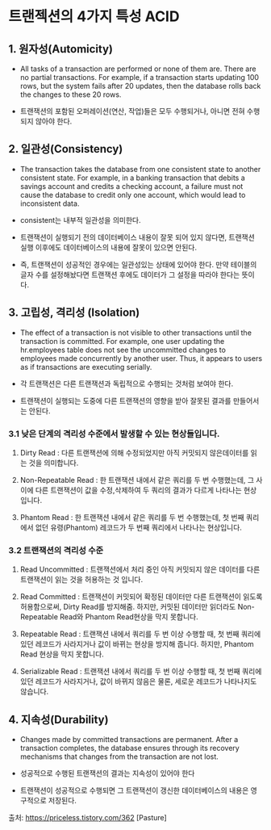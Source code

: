 # 트랜젝션의 4가지 특성 ACID

## 1. 원자성(Automicity) 

- All tasks of a transaction are performed or none of them are. There are no partial transactions. For example, if a transaction starts updating 100 rows, but the system fails after 20 updates, then the database rolls back the changes to these 20 rows.

- 트랜잭션의 포함된 오퍼레이션(연산, 작업)들은 모두 수행되거나, 아니면 전혀 수행되지 않아야 한다.

## 2. 일관성(Consistency)

- The transaction takes the database from one consistent state to another consistent state. For example, in a banking transaction that debits a savings account and credits a checking account, a failure must not cause the database to credit only one account, which would lead to inconsistent data.

- consistent는 내부적 일관성을 의미한다.

- 트랜잭션이 실행되기 전의 데이터베이스 내용이 잘못 되어 있지 않다면, 트랜잭션 실행 이후에도 데이터베이스의 내용에 잘못이 있으면 안된다. 

- 즉, 트랜잭션이 성공적인 경우에는 일관성있는 상태에 있어야 한다. 만약 테이블의 글자 수를 설정해놨다면 트랜잭션 후에도 데이터가 그 설정을 따라야 한다는 뜻이다.



## 3. 고립성, 격리성 (Isolation)

- The effect of a transaction is not visible to other transactions until the transaction is committed. For example, one user updating the hr.employees table does not see the uncommitted changes to employees made concurrently by another user. Thus, it appears to users as if transactions are executing serially.

- 각 트랜잭션은 다른 트랜잭션과 독립적으로 수행되는 것처럼 보여야 한다.

- 트랜잭션이 실행되는 도중에 다른 트랜잭션의 영향을 받아 잘못된 결과를 만들어서는 안된다. 

### 3.1 낮은 단계의 격리성 수준에서 발생할 수 있는 현상들입니다.

1. Dirty Read : 다른 트랜잭션에 의해 수정되었지만 아직 커밋되지 않은데이터를 읽는 것을 의미합니다.

2. Non-Repeatable Read : 한 트랜잭션 내에서 같은 쿼리를 두 번 수행했는데, 그 사이에 다른 트랜잭션이 값을 수정,삭제하여 두 쿼리의 결과가 다르게 나타나는 현상입니다.



3. Phantom Read : 한 트랜잭션 내에서 같은 쿼리를 두 번 수행했는데, 첫 번째 쿼리에서 없던 유령(Phantom) 레코드가 두 번째 쿼리에서 나타나는 현상입니다.



### 3.2 트랜잭션의 격리성 수준

1. Read Uncommitted : 트랜잭션에서 처리 중인 아직 커밋되지 않은 데이터를 다른 트랜잭션이 읽는 것을 허용하는 것 입니다.

2. Read Committed : 트랜잭션이 커밋되어 확정된 데이터만 다른 트랜잭션이 읽도록 허용함으로써, Dirty Read를 방지해줌. 하지만, 커밋된 데이터만 읽더라도  Non-Repeatable Read와 Phantom Read현상을 막지 못합니다.



3. Repeatable Read : 트랜잭션 내에서 쿼리를 두 번 이상 수행할 때, 첫 번째 쿼리에 있던 레코드가 사라지거나 값이 바뀌는 현상을 방지해 줍니다. 하지만, Phantom Read 현상을 막지 못합니다.



4. Serializable Read : 트랜잭션 내에서 쿼리를 두 번 이상 수행할 때, 첫 번째 쿼리에 있던 레코드가 사라지거나, 값이 바뀌지 않음은 물론, 세로운 레코드가 나타나지도 않습니다.



## 4. 지속성(Durability)

- Changes made by committed transactions are permanent. After a transaction completes, the database ensures through its recovery mechanisms that changes from the transaction are not lost.

- 성공적으로 수행된 트랜잭션의 결과는 지속성이 있어야 한다

- 트랜잭션이 성공적으로 수행되면 그 트랜잭션이 갱신한 데이터베이스의 내용은 영구적으로 저장된다. 

출처: https://priceless.tistory.com/362 [Pasture]
